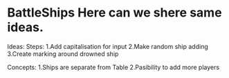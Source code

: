 # BattleShips Here can we shere same ideas.
Ideas:
Steps:
1.Add capitalisation for input
2.Make random ship adding
3.Create marking around drowned ship

Concepts:
1.Ships are separate from Table
2.Pasibility to add more players


